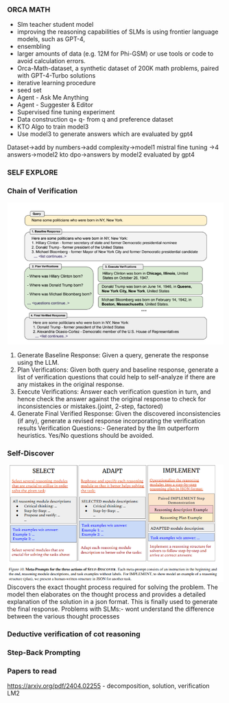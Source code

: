 ### ORCA MATH
- Slm teacher student model
- improving the reasoning capabilities of SLMs is using frontier language models, such as GPT-4,
- ensembling
- larger amounts of data (e.g. 12M for Phi-GSM) or use tools or code to avoid calculation
errors.
-  Orca-Math-dataset, a synthetic dataset of 200K math problems, paired with GPT-4-Turbo solutions
- iterative learning procedure
- seed set
- Agent - Ask Me Anything
- Agent - Suggester & Editor
- Supervised fine tuning experiment
- Data construction q+ q- from q and preference dataset
- KTO Algo to train model3
- Use model3 to generate answers which are evaluated by gpt4


Dataset->add by numbers->add complexity->model1 mistral fine tuning
->4 answers->model2 kto dpo->answers by model2 evaluated by gpt4

### SELF EXPLORE

### Chain of Verification

![alt text](image-3.png)
1. Generate Baseline Response: Given a query, generate the response using the LLM.
2. Plan Verifications: Given both query and baseline response, generate a list of verification
questions that could help to self-analyze if there are any mistakes in the original response.
3. Execute Verifications: Answer each verification question in turn, and hence check the answer
against the original response to check for inconsistencies or mistakes.(joint, 2-step, factored)
4. Generate Final Verified Response: Given the discovered inconsistencies (if any), generate a
revised response incorporating the verification results
Verification Questions:- Generated by the llm outperform heuristics. Yes/No questions should
be avoided.

### Self-Discover
![alt text](image-4.png)
Discovers the exact thought process required for solving the problem. The model then elaborates
on the thought process and provides a detailed explanation of the solution in a json format.
This is finally used to generate the final response.
Problems with SLMs:- wont understand the difference between the various thought processes

### Deductive verification of cot reasoning


### Step-Back Prompting


### Papers to read
https://arxiv.org/pdf/2404.02255 - decomposition, solution, verification LM2